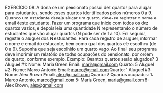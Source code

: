 EXERCÍCIO 08:
A dona de um pensionato possui dez quartos para alugar para estudantes,
sendo esses quartos identificados pelos números 0 a 9.
Quando um estudante deseja alugar um quarto, deve-se registrar o nome
e email deste estudante.
Fazer um programa que inicie com todos os dez quartos vazios, e depois
leia uma quantidade N representando o número de estudantes que vão
alugar quartos (N pode ser de 1 a 10). Em seguida, registre o aluguel dos
N estudantes. Para cada registro de aluguel, informar o nome e email do
estudante, bem como qual dos quartos ele escolheu (de 0 a 9). Suponha
que seja escolhido um quarto vago. Ao final, seu programa deve imprimir
um relatório de todas ocupações do pensionato, por ordem de quarto,
conforme exemplo.
Exemplo:
    Quantos quartos serão alugados? 3
    Aluguel #1:
    Nome: Maria Green
    Email: maria@gmail.com
    Quarto: 5
    Aluguel #2:
    Nome: Marco Antonio
    Email: marco@gmail.com
    Quarto: 1
    Aluguel #3:
    Nome: Alex Brown
    Email: alex@gmail.com
    Quarto: 8
    Quartos ocupados:
    1: Marco Antonio, marco@gmail.com
    5: Maria Green, maria@gmail.com
    8: Alex Brown, alex@gmail.com